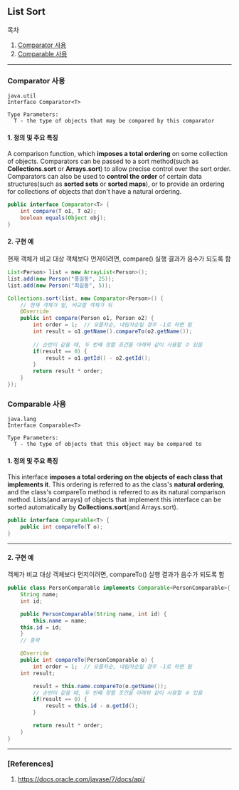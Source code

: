## List Sort

목차

1. [Comparator 사용](#comparator사용)
1. [Comparable 사용](#comparable사용)

* * *

### Comparator 사용

```
java.util
Interface Comparator<T>

Type Parameters:
  T - the type of objects that may be compared by this comparator
```

#### 1. 정의 및 주요 특징

A comparison function, which **imposes a total ordering** on some collection of objects. Comparators can be passed to a sort method(such as **Collections.sort** or **Arrays.sort**) to allow precise control over the sort order. Comparators can also be used to **control the order** of certain data structures(such as **sorted sets** or **sorted maps**), or to provide an ordering for collections of objects that don't have a natural ordering.

```java
public interface Comparator<T> {
    int compare(T o1, T o2);
    boolean equals(Object obj);
}
```

#### 2. 구현 예

현재 객체가 비교 대상 객체보다 먼저이려면, compare() 실행 결과가 음수가 되도록 함

```java
List<Person> list = new ArrayList<Person>();
list.add(new Person("홍길동", 25));
list.add(new Person("최길동", 5));

Collections.sort(list, new Comparator<Person>() {
    // 현재 객체가 앞, 비교할 객체가 뒤
    @Override
    public int compare(Person o1, Person o2) {
        int order = 1;	// 오름차순, 내림차순일 경우 -1로 하면 됨
        int result = o1.getName().compareTo(o2.getName());
        
        // 순번이 같을 때, 두 번째 정렬 조건을 아래와 같이 사용할 수 있음
        if(result == 0) {
            result = o1.getId() - o2.getId();
        }
        return result * order;
    }
});
```

### Comparable 사용

```
java.lang
Interface Comparable<T>

Type Parameters:
  T - the type of objects that this object may be compared to
```

#### 1. 정의 및 주요 특징

This interface **imposes a total ordering on the objects of each class that implements it**. This ordering is referred to as the class's **natural ordering**, and the class's compareTo method is referred to as its natural comparison method. Lists(and arrays) of objects that implement this interface can be sorted automatically by **Collections.sort**(and Arrays.sort).


```java
public interface Comparable<T> {
    public int compareTo(T o);
}
```

***

#### 2. 구현 예

객체가 비교 대상 객체보다 먼저이려면, compareTo() 실행 결과가 음수가 되도록 함

```java
public class PersonComparable implements Comparable<PersonComparable>{
    String name;
    int id;

    public PersonComparable(String name, int id) {
        this.name = name;
	this.id = id;
    }
    // 중략

    @Override
    public int compareTo(PersonComparable o) {
        int order = 1;  // 오름차순, 내림차순일 경우 -1로 하면 됨
	int result;

        result = this.name.compareTo(o.getName());
        // 순번이 같을 때, 두 번째 정렬 조건을 아래와 같이 사용할 수 있음
        if(result == 0) {
            result = this.id - o.getId();
        }

        return result * order;
    }
}
```

***

### [References]
1. <https://docs.oracle.com/javase/7/docs/api/>
